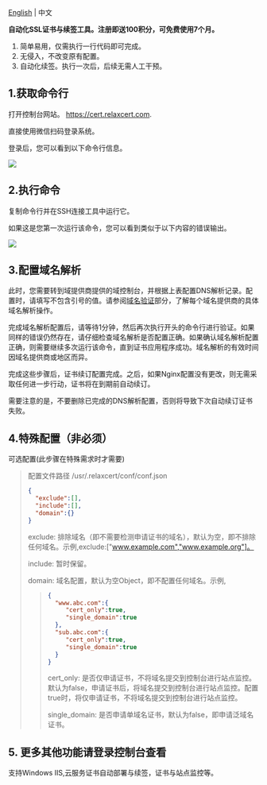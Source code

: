 [English](./README.md)  | 中文


**自动化SSL证书与续签工具。注册即送100积分，可免费使用7个月。** 
 
1. 简单易用，仅需执行一行代码即可完成。
2. 无侵入，不改变原有配置。
3. 自动化续签。执行一次后，后续无需人工干预。

## 1.获取命令行

打开控制台网站。 https://cert.relaxcert.com.

直接使用微信扫码登录系统。

登录后，您可以看到以下命令行信息。

![](https://relaxcert.com/assets/70d9c84f.wY3PLVV3.png)

## 2.执行命令

复制命令行并在SSH连接工具中运行它。

如果这是您第一次运行该命令，您可以看到类似于以下内容的错误输出。

![](https://relaxcert.com/assets/1728639540014.DIaB_ysq.png)

## 3.配置域名解析
此时，您需要转到域提供商提供的域控制台，并根据上表配置DNS解析记录。配置时，请填写不包含引号的值。请参阅[域名验证](./domain-name-verification.html)部分，了解每个域名提供商的具体域名解析操作。

完成域名解析配置后，请等待1分钟，然后再次执行开头的命令行进行验证。如果同样的错误仍然存在，请仔细检查域名解析是否配置正确。如果确认域名解析配置正确，则需要继续多次运行该命令，直到证书应用程序成功。域名解析的有效时间因域名提供商或地区而异。

完成这些步骤后，证书续订配置完成。之后，如果Nginx配置没有更改，则无需采取任何进一步行动，证书将在到期前自动续订。

需要注意的是，不要删除已完成的DNS解析配置，否则将导致下次自动续订证书失败。


## 4.特殊配置（非必须）
可选配置(此步骤在特殊需求时才需要)
>配置文件路径 /usr/.relaxcert/conf/conf.json
> ```json
>{
>   "exclude":[],
>   "include":[],
>   "domain":{}
>}
>```
> exclude: 排除域名（即不需要检测申请证书的域名），默认为空，即不排除任何域名。示例,exclude:["www.example.com","www.example.org"]。
>
> include: 暂时保留。
>
> domain: 域名配置，默认为空Object，即不配置任何域名。示例,
>>   ``` json
>>  {
>>     "www.abc.com":{
>>        "cert_only":true, 
>>        "single_domain":true
>>     },
>>     "sub.abc.com":{
>>        "cert_only":true, 
>>        "single_domain":true
>>     }
>>  }
>>  ```
>>  cert_only: 是否仅申请证书，不将域名提交到控制台进行站点监控。默认为false，申请证书后，将域名提交到控制台进行站点监控。配置true时，将仅申请证书，不将域名提交到控制台进行站点监控。
>>
>>  single_domain: 是否申请单域名证书，默认为false，即申请泛域名证书。
>


## 5. 更多其他功能请登录控制台查看
   
 支持Windows IIS,云服务证书自动部署与续签，证书与站点监控等。


